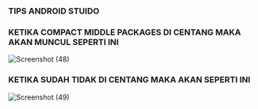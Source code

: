 ### TIPS ANDROID STUIDO 
### KETIKA COMPACT MIDDLE PACKAGES DI CENTANG MAKA AKAN MUNCUL SEPERTI INI
![Screenshot (48)](https://github.com/user-attachments/assets/e1fa9a9c-5c96-4bb5-ad0c-dff718422eb7)

### KETIKA SUDAH TIDAK DI CENTANG MAKA AKAN SEPERTI INI
![Screenshot (49)](https://github.com/user-attachments/assets/8925184b-eea8-4b57-87bb-37ac635f51b9)
